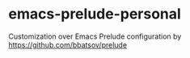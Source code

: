 # emacs-prelude-personal
Customization over Emacs Prelude configuration by https://github.com/bbatsov/prelude
